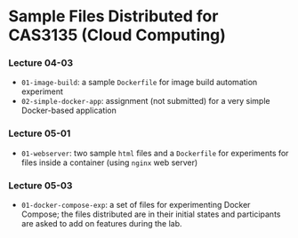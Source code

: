 # Sample Files Distributed for CAS3135 (Cloud Computing)

### Lecture 04-03

* `01-image-build`: a sample `Dockerfile` for image build automation experiment
* `02-simple-docker-app`: assignment (not submitted) for a very simple Docker-based application

### Lecture 05-01

* `01-webserver`: two sample `html` files and a `Dockerfile` for experiments for files inside a container (using `nginx` web server)

### Lecture 05-03

* `01-docker-compose-exp`: a set of files for experimenting Docker Compose; the files distributed are in their initial states and participants are asked to add on features during the lab.
